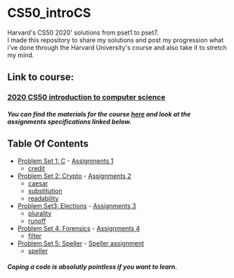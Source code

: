# CS50_introCS

Harvard's CS50 2020' solutions from pset1 to pset7.<br>
I made this repository to share my solutions and post my progression what i've done through the Harvard University's course and also take it to stretch my mind.<br>

## Link to course: 
### <a href='https://www.edx.org/course/cs50s-introduction-to-computer-science'>2020 CS50 introduction to computer science</a><br>
##### You can find the materials for the course <a href='https://cs50.harvard.edu/x/2020/'>here</a> and look at the assignments specifications linked below. <br>

<h2> Table Of Contents </h2>

- [Problem Set 1: C](/pset1.c) - <a href='https://cs50.harvard.edu/x/2020/psets/1/'> Assignments 1</a>
  * [credit](/pset1)
- [Problem Set 2: Crypto](/pset2) - <a href='https://cs50.harvard.edu/x/2020/psets/2/'> Assignments 2</a> 
  * [caesar](/pset2/caesar/caesar.c)
  * [substitution](/pset2/substitution/substitution.c)
  * [readability](/pset2/readability/readability.c)
- [Problem Set3: Elections](/pset3) - <a href='https://cs50.harvard.edu/x/2020/psets/3/'> Assignments 3</a> 
  * [plurality](/pset3/plurality/plurality.c)
  * [runoff](/pset3/runoff/runoff.c)
- [Problem Set 4: Forensics](/pset4) - <a href='https://cs50.harvard.edu/x/2020/psets/4/'> Assignments 4</a> 
  * [filter](/pset4/filter.c)
- [Problem Set 5: Speller](/pset5) - <a href='https://cs50.harvard.edu/x/2020/psets/5/speller/'> Speller assignment</a>
  * [speller](/pset5/dictionary.c)


##### Coping a code is absolutly pointless if you want to learn.
